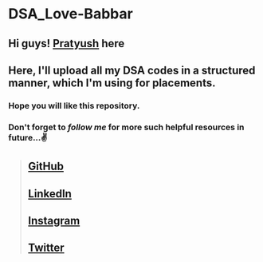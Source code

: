 # DSA_Love-Babbar

## Hi guys! [Pratyush](https://github.com/pratyush2331/) here

## Here, I'll upload all my DSA codes in a structured manner, which I'm using for placements.



### Hope you will like this repository.
### Don't forget to *follow me* for more such helpful resources in future...✌️


> ## [GitHub]
> ## [LinkedIn]
> ## [Instagram]
> ## [Twitter]





[GitHub]: <https://github.com/pratyush2331/>
[LinkedIn]: <https://www.linkedin.com/in/pratyush-raj-40b45ab2/>
[Instagram]: <https://www.instagram.com/pratyush2331/>
[Twitter]: <https://twitter.com/pratyush2331/>
